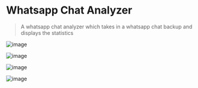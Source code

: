 # Whatsapp Chat Analyzer

> A whatsapp chat analyzer which takes in a whatsapp chat backup and displays the statistics

![image](https://user-images.githubusercontent.com/77397218/231869941-ccf086e4-c862-44cd-bae3-4164bd02f767.png)

![image](https://user-images.githubusercontent.com/77397218/231870137-5fc33950-e79b-4574-b914-10f13c9c4cca.png)

![image](https://user-images.githubusercontent.com/77397218/231870320-880335f2-1675-4eda-aac1-dc6277c3a101.png)

![image](https://user-images.githubusercontent.com/77397218/231870375-5d2e70c3-178f-49e1-88ca-83c403b7eadd.png)
